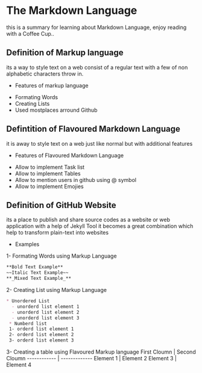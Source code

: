 # The Markdown Language
this is a summary for learning about Markdown Language, enjoy reading with a Coffee Cup..

## Definition of Markup language
its a way to style text on a web consist of a regular text with a few of non alphabetic characters throw in.

* Features of markup language
- Formating Words
- Creating Lists
- Used mostplaces arround Github

## Defintition of Flavoured Markdown Language
it is away to style text on a web just like normal but with additional features

* Features of Flavoured Markdown Language
- Allow to implement Task list
- Allow to implement Tables
- Allow to mention users in github using @ symbol
- Allow to implement Emojies

## Definition of GitHub Website
its a place to publish and share source codes as a website or web application with a help of Jekyll Tool it becomes a great combination which help to transform plain-text into websites 

* Examples

1- Formating Words using Markup Language

```markdown
**Bold Text Example**
~~Italic Text Example~~
**_Mixed Text Example_**
```

2- Creating List using Markup Language

```markdown
* Unordered List
  - unorderd list element 1 
  - unorderd list element 2 
  - unorderd list element 3 
 * Numberd list
 1- orderd list element 1
 2- orderd list element 2
 3- orderd list element 3
```
3- Creating a table using Flavoured Markup language
First Cloumn | Second Cloumn
------------ | -------------
Element 1    | Element 2
Element 3    | Element 4

